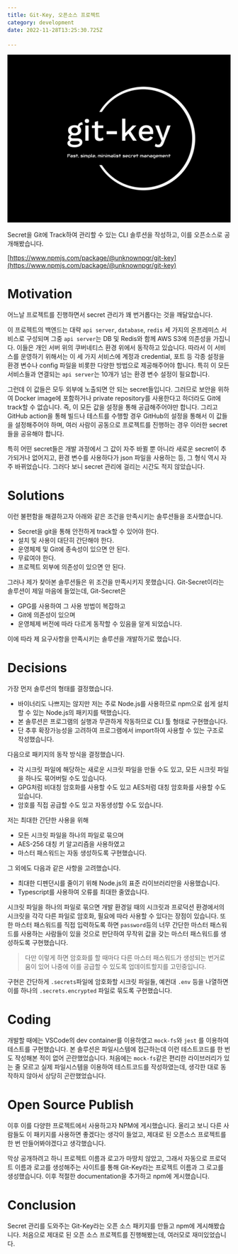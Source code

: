 ```yaml
---
title: Git-Key, 오픈소스 프로젝트
category: development
date: 2022-11-28T13:25:30.725Z

---
```


![Logo](./git-key-logo.png)

Secret을 Git에 Track하여 관리할 수 있는 CLI 솔루션을 작성하고, 이를 오픈소스로 공개해봤습니다.

[https://www.npmjs.com/package/@unknownpgr/git-key](https://www.npmjs.com/package/@unknownpgr/git-key)

# Motivation

어느날 프로젝트를 진행하면서 secret 관리가 꽤 번거롭다는 것을 깨달았습니다.

이 프로젝트의 백엔드는 대략 `api server`, `database`, `redis` 세 가지의 온프레미스 서비스로 구성되며 그중 `api server`는 DB 및 Redis와 함께 AWS S3에 의존성을 가집니다. 이들은 개인 서버 위의 쿠버네티스 환경 위에서 동작하고 있습니다. 따라서 이 서비스를 운영하기 위해서는 이 세 가지 서비스에 계정과 credential, 포트 등 각종 설정을 환경 변수나 config 파일을 비롯한 다양한 방법으로 제공해주어야 합니다. 특히 이 모든 서비스들과 연결되는 `api server`는 10개가 넘는 환경 변수 설정이 필요합니다.

그런데 이 값들은 모두 외부에 노출되면 안 되는 secret들입니다. 그러므로 보안을 위하여 Docker image에 포함하거나 private repository를 사용한다고 하더라도 Git에 track할 수 없습니다. 즉, 이 모든 값을 설정을 통해 공급해주어야만 합니다. 그리고 GitHub action을 통해 빌드나 테스트를 수행할 경우 GitHub의 설정을 통해서 이 값들을 설정해주어야 하며, 여러 사람이 공동으로 프로젝트를 진행하는 경우 이러한 secret들을 공유해야 합니다.

특히 어떤 secret들은 개발 과정에서 그 값이 자주 바뀔 뿐 아니라 새로운 secret이 추가되거나 없어지고, 환경 변수를 사용하다가 json 파일을 사용하는 등, 그 형식 역시 자주 바뀌었습니다. 그러다 보니 secret 관리에 걸리는 시간도 적지 않았습니다.

# Solutions

이런 불편함을 해결하고자 아래와 같은 조건을 만족시키는 솔루션들을 조사했습니다.

- Secret을 git을 통해 안전하게 track할 수 있어야 한다.
- 설치 및 사용이 대단히 간단해야 한다.
- 운영체제 및 Git에 종속성이 있으면 안 된다.
- 무료여야 한다.
- 프로젝트 외부에 의존성이 있으면 안 된다.

그러나 제가 찾아본 솔루션들은 위 조건을 만족시키지 못했습니다. Git-Secret이라는 솔루션이 제일 마음에 들었는데, Git-Secret은

- GPG를 사용하여 그 사용 방법이 복잡하고
- Git에 의존성이 있으며
- 운영체제 버전에 따라 다르게 동작할 수 있음을 알게 되었습니다.

이에 따라 제 요구사항을 만족시키는 솔루션을 개발하기로 했습니다.

# Decisions

가장 먼저 솔루션의 형태를 결정했습니다.

- 바이너리도 나쁘지는 않지만 저는 주로 Node.js를 사용하므로 npm으로 쉽게 설치할 수 있는 Node.js의 패키지를 택했습니다.
- 본 솔루션은 프로그램의 실행과 무관하게 작동하므로 CLI 툴 형태로 구현했습니다.
- 단 추후 확장가능성을 고려하여 프로그램에서 import하여 사용할 수 있는 구조로 작성했습니다.

다음으로 패키지의 동작 방식을 결정했습니다.

- 각 시크릿 파일에 해당하는 새로운 시크릿 파일을 만들 수도 있고, 모든 시크릿 파일을 하나도 묶어버릴 수도 있습니다.
- GPG처럼 비대칭 암호화를 사용할 수도 있고 AES처럼 대칭 암호화를 사용할 수도 있습니다.
- 암호를 직접 공급할 수도 있고 자동생성할 수도 있습니다.

저는 최대한 간단한 사용을 위해

- 모든 시크릿 파일을 하나의 파일로 묶으며
- AES-256 대칭 키 알고리즘을 사용하였고
- 마스터 패스워드는 자동 생성하도록 구현했습니다.

그 외에도 다음과 같은 사항을 고려했습니다.

- 최대한 디펜던시를 줄이기 위해 Node.js의 표준 라이브러리만을 사용했습니다.
- Typescript를 사용하여 오류를 최대한 줄였습니다.

시크릿 파일을 하나의 파일로 묶으면 개발 환경일 때의 시크릿과 프로덕션 환경에서의 시크릿을 각각 다른 파일로 암호화, 필요에 따라 사용할 수 있다는 장점이 있습니다. 또한 마스터 패스워드를 직접 입력하도록 하면 `password`등의 너무 간단한 마스터 패스워드를 사용하는 사람들이 있을 것으로 판단하여 무작위 값을 갖는 마스터 패스워드를 생성하도록 구현했습니다.

> 다만 이렇게 하면 암호화를 할 때마다 다른 마스터 패스워드가 생성되는 번거로움이 있어 나중에 이를 공급할 수 있도록 업데이트할지를 고민중입니다.

구현은 간단하게 `.secrets`파일에 암호화할 시크릿 파일들, 예컨대 `.env` 등을 나열하면 이를 하나의 `.secrets.encrypted` 파일로 묶도록 구현했습니다.

# Coding

개발할 때에는 VSCode의 dev container를 이용하였고 `mock-fs`와 `jest` 를 이용하여 테스트를 구현했습니다. 본 솔루션은 파일시스템에 접근하는데 이런 테스트코드를 한 번도 작성해본 적이 없어 곤란했었습니다. 처음에는 `mock-fs`같은 편리한 라이브러리가 있는 줄 모르고 실제 파일시스템을 이용하여 테스트코드를 작성하였는데, 생각한 대로 동작하지 않아서 상당히 곤란했었습니다.

# Open Source Publish

이후 이를 다양한 프로젝트에서 사용하고자 NPM에 게시했습니다. 올리고 보니 다른 사람들도 이 패키지를 사용하면 좋겠다는 생각이 들었고, 제대로 된 오픈소스 프로젝트를 한 번 만들어봐야겠다고 생각했습니다.

막상 공개하려고 하니 프로젝트 이름과 로고가 마땅치 않았고, 그래서 자동으로 프로덕트 이름과 로고를 생성해주는 사이트를 통해 Git-Key라는 프로젝트 이름과 그 로고를 생성했습니다. 이후 적절한 documentation을 추가하고 npm에 게시했습니다.

# Conclusion

Secret 관리를 도와주는 Git-Key라는 오픈 소스 패키지를 만들고 npm에 게시해봤습니다. 처음으로 제대로 된 오픈 소스 프로젝트를 진행해봤는데, 여러모로 재미있었습니다.
